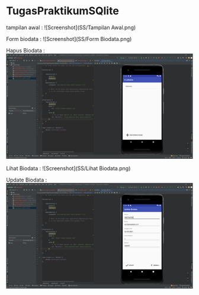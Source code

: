 # TugasPraktikumSQlite

tampilan awal :
![Screenshot](SS/Tampilan Awal.png)

Form biodata :
![Screenshot](SS/Form Biodata.png)

Hapus Biodata :
![Screenshot](SS/HapusBiodata.png)

Lihat Biodata :
![Screenshot](SS/Lihat Biodata.png)

Update Biodata :
![Screenshot](SS/UpdateBiodata.png)
